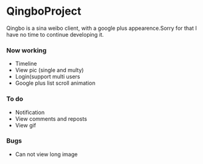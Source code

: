 QingboProject
=============
Qingbo is a sina weibo client, with a google plus appearence.Sorry for that I have no time to continue developing it.  

### Now working  ###

- Timeline
- View pic (single and multy)
- Login(support multi users
- Google plus list scroll animation

### To do ###

- Notification
- View comments and reposts
- View gif

### Bugs ###

- Can not view long image

